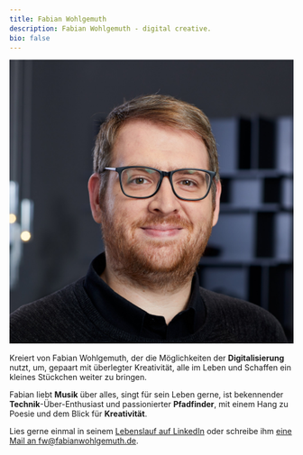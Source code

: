 ```yaml
---
title: Fabian Wohlgemuth
description: Fabian Wohlgemuth - digital creative.
bio: false
---
```





<div class="intro">

<div style="display:block" class="note portrait">

![TEST](../assets/images/fw_portrait.jpg)

</div>

<div class="intro-text" class="note intro-text">

Kreiert von Fabian Wohlgemuth, der die Möglichkeiten der **Digitalisierung** nutzt, um, gepaart mit überlegter Kreativität, alle im Leben und Schaffen ein kleines Stückchen weiter zu bringen.

Fabian liebt **Musik** über alles, singt für sein Leben gerne, ist bekennender **Technik**-Über-Enthusiast und passionierter **Pfadfinder**, mit einem Hang zu Poesie und dem Blick für **Kreativität**.

Lies gerne einmal in seinem [Lebenslauf auf LinkedIn](https://linkedin.com/in/fabianwohlgemuth) oder schreibe ihm [eine Mail an fw@fabianwohlgemuth.de](mailto:fw@fabianwohlgemuth.de).

</div>
</div>
